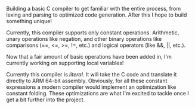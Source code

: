 Building a basic C compiler to get familiar with the entire process, from lexing and parsing to optimized code generation. After this I hope to build something unique!

Currently, this compiler supports only constant operations. Arithmetic, unary operations like negation, and other binary operations like comparisons (==, <=, >=, !=, etc.) and logical
operators (like &&, ||, etc.).

Now that a fair amount of basic operations have been added in, I'm currently working on supporting local variables!

Currently this compiler is *literal*. It will take the C code and translate it directly to ARM 64-bit assembly. Obviously, for all these constant expressions a modern compiler would
implement an optimization like constant folding. These optimizations are what I'm excited to tackle once I get a bit further into the project.

